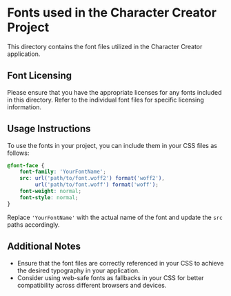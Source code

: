 # Fonts used in the Character Creator Project

This directory contains the font files utilized in the Character Creator application. 

## Font Licensing

Please ensure that you have the appropriate licenses for any fonts included in this directory. Refer to the individual font files for specific licensing information.

## Usage Instructions

To use the fonts in your project, you can include them in your CSS files as follows:

```css
@font-face {
    font-family: 'YourFontName';
    src: url('path/to/font.woff2') format('woff2'),
         url('path/to/font.woff') format('woff');
    font-weight: normal;
    font-style: normal;
}
```

Replace `'YourFontName'` with the actual name of the font and update the `src` paths accordingly. 

## Additional Notes

- Ensure that the font files are correctly referenced in your CSS to achieve the desired typography in your application.
- Consider using web-safe fonts as fallbacks in your CSS for better compatibility across different browsers and devices.
